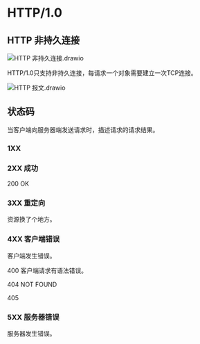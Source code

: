 # HTTP/1.0

## HTTP 非持久连接

![HTTP 非持久连接.drawio](https://csnotes.oss-cn-beijing.aliyuncs.com/photos/HTTP%E6%8C%81%E4%B9%85%E8%BF%9E%E6%8E%A5.drawio.png)

HTTP/1.0只支持非持久连接，每请求一个对象需要建立一次TCP连接。

![HTTP 报文.drawio](https://csnotes.oss-cn-beijing.aliyuncs.com/photos/HTTP%E6%8A%A5%E6%96%87.drawio.png)

## 状态码

当客户端向服务器端发送请求时，描述请求的请求结果。

### 1XX



### 2XX 成功

200 OK

### 3XX 重定向

资源换了个地方。

### 4XX 客户端错误

客户端发生错误。

400 客户端请求有语法错误。

404 NOT FOUND

405 

### 5XX 服务器错误

服务器发生错误。

